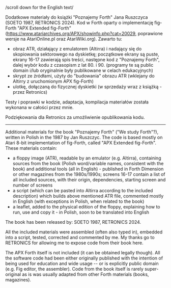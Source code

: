 /scroll down for the English text/

Dodatkowe materiały do książki "Poznajemy Forth" Jana Ruszczyca (SOETO 1987, RETRONICS 2024). Kod w Forth oparty o implementację fig-Forth "APX Extended fig-Forth" (https://www.atariarchives.org/APX/showinfo.php?cat=20029, poprawione wersje na AtariOnline.pl oraz AtariWiki.org). Zawarto tu:
- obraz ATR, działający z emulatorem (Altirra) i nadający się do skopiowania sektorowego na dyskietkę; początkowe ekrany są puste, ekrany 16-17 zawierają spis treści, następne kod z "Poznajemy Forth", dalej wybór kodu z czasopism z lat 80. i 90. (programy te są public domain i/lub oryginalnie były publikowane w celach edukacyjnych)
- skrypt ze źródłami, użyty do "budowania" obrazu ATR (wklejany do Altirry z uruchomionym APX fig-Forth)
- ulotkę, dołączaną do fizycznej dyskietki (w sprzedaży wraz z książką - przez Retronics)

Testy i poprawki w kodzie, adaptacja, kompilacja materiałów została wykonana w całości przez mnie.

Podziękowania dla Retronics za umożliwienie opublikowania kodu.

-----------------------------------

Additional materials for the book "Poznajemy Forth" ("We study Forth"?), written in Polish in the 1987 by Jan Ruszczyc. The code is based mostly on Atari 8-bit implementation of fig-Forth, called "APX Extended fig-Forth". These materials contain:
- a floppy image (ATR), readable by an emulator (e.g. Altirra), containing sources from the book (Polish word/variable names, consistent with the book) and additional tools (all in English) - published in Forth Dimension or other magazines from the 1980s/1990s; screens 16-17 contain a list of all included sources, with their origin, dependencies, starting screen and number of screens
- a script (which can be pasted into Altirra according to the included description) which builds above mentioned ATR file, commented mostly in English (with exceptions in Polish, when related to the book)
- a leaflet, added to the physical edition of the floppy, explaining how to run, use and copy it - in Polish, soon to be translated into English 

The book has been released by:
SOETO 1987, RETRONICS 2024.

All the included materials were assembled (often also typed in), embedded into a script, tested, corrected and commented by me.  My thanks go to RETRONICS for allowing me to expose code from their book here.

The APX Forth itself is not included (it can be obtained legally though). All the software code had been either originally published with the intention of being used for education and wide usage -- or is explicitly public domain (e.g. Fig editor, the assembler). Code from the book itself is rarely super-original as is was usually adapted from other Forth materials (books, magazines). 
